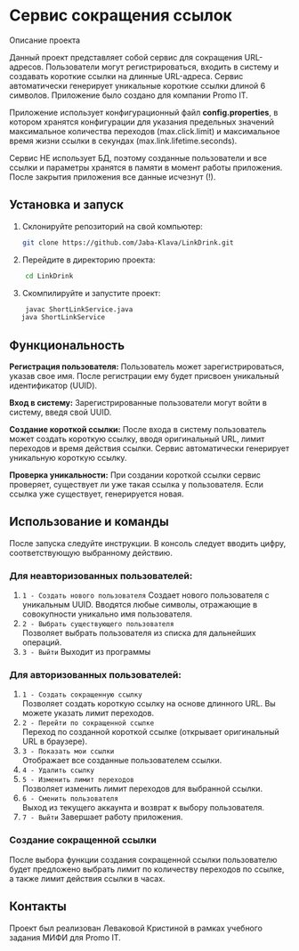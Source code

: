 # Сервис сокращения ссылок

Описание проекта

Данный проект представляет собой сервис для сокращения URL-адресов. 
Пользователи могут регистрироваться, входить в систему и создавать короткие ссылки на длинные URL-адреса. 
Сервис автоматически генерирует уникальные короткие ссылки длиной 6 символов. 
Приложение было создано для компании Promo IT.

Приложение использует конфигурационный файл **config.properties**, в котором хранятся конфигурации для указания предельных значений максимальное количества переходов (max.click.limit) и максимальное время жизни ссылки в секундах (max.link.lifetime.seconds). 

Сервис НЕ использует БД, поэтому созданные пользователи и все ссылки и параметры хранятся в памяти в момент работы приложения. После закрытия приложения все данные исчезнут (!).

## Установка и запуск

1. Склонируйте репозиторий на свой компьютер:
   
    ```bash
    git clone https://github.com/Jaba-Klava/LinkDrink.git
   ```

2. Перейдите в директорию проекта:

```bash
    cd LinkDrink
```

3. Скомпилируйте и запустите проект:

```bash
    javac ShortLinkService.java
   java ShortLinkService
   ```

## Функциональность

**Регистрация пользователя:** Пользователь может зарегистрироваться, указав свое имя. 
После регистрации ему будет присвоен уникальный идентификатор (UUID).

**Вход в систему:** Зарегистрированные пользователи могут войти в систему, введя свой UUID.

**Создание короткой ссылки:** После входа в систему пользователь может создать короткую ссылку, 
вводя оригинальный URL, лимит переходов и время действия ссылки. Сервис автоматически генерирует уникальную короткую ссылку.

**Проверка уникальности:** При создании короткой ссылки сервис проверяет, существует ли уже такая ссылка у пользователя. 
Если ссылка уже существует, генерируется новая.

## Использование и команды

После запуска следуйте инструкции. 
В консоль следует вводить цифру, соответствующую выбранному действию.

### Для неавторизованных пользователей:
1. `1 - Создать нового пользователя`
  Создает нового пользователя с уникальным UUID. Вводятся любые символы, отражающие в совокупности уникально имя пользователя.
2. `2 - Выбрать существующего пользователя`  
  Позволяет выбрать пользователя из списка для дальнейших операций.
3. `3 - Выйти`
  Выходит из программы  

### Для авторизованных пользователей:
1. `1 - Создать сокращенную ссылку`  
  Позволяет создать короткую ссылку на основе длинного URL. Вы можете указать лимит переходов.
2. `2 - Перейти по сокращенной ссылке`   
  Переход по созданной короткой ссылке (открывает оригинальный URL в браузере).
3. `3 - Показать мои ссылки`  
  Отображает все созданные пользователем ссылки.
4. `4 - Удалить ссылку`
5. `5 - Изменить лимит переходов`  
  Позволяет изменить лимит переходов для выбранной ссылки.
6. `6 - Сменить пользователя`  
  Выход из текущего аккаунта и возврат к выбору пользователя.
7. `7 - Выйти` 
  Завершает работу приложения.

### Создание сокращенной ссылки

После выбора функции создания сокращенной ссылки пользователю будет предложено 
выбрать лимит по количеству переходов по ссылке, а также лимит действия ссылки в часах.

## Контакты

Проект был реализован Леваковой Кристиной в рамках учебного задания МИФИ для Promo IT.
